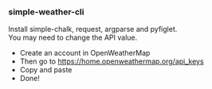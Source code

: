 ### simple-weather-cli
Install simple-chalk, request, argparse and pyfiglet.<br>
You may need to change the API value.
- Create an account in OpenWeatherMap
- Then go to https://home.openweathermap.org/api_keys
- Copy and paste
- Done!
